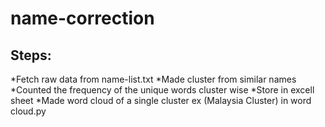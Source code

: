 # name-correction
## Steps:
*Fetch raw data from name-list.txt
*Made cluster from similar names
*Counted the frequency of the unique words cluster wise
*Store in excell sheet
*Made word cloud of a single cluster ex (Malaysia Cluster) in word cloud.py
